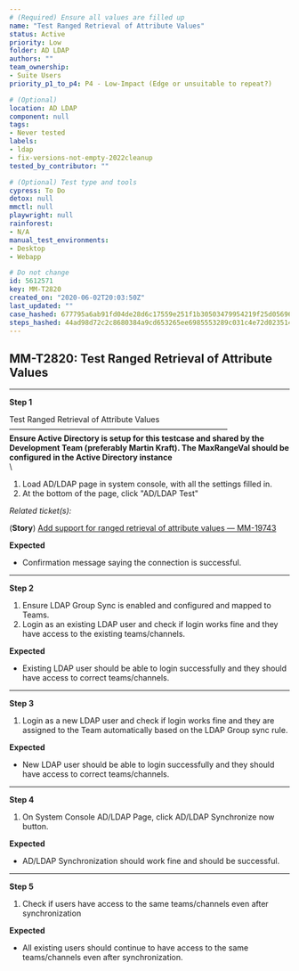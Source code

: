 ```yaml
---
# (Required) Ensure all values are filled up
name: "Test Ranged Retrieval of Attribute Values"
status: Active
priority: Low
folder: AD LDAP
authors: ""
team_ownership: 
- Suite Users
priority_p1_to_p4: P4 - Low-Impact (Edge or unsuitable to repeat?)

# (Optional)
location: AD LDAP
component: null
tags:
- Never tested
labels: 
- ldap
- fix-versions-not-empty-2022cleanup
tested_by_contributor: ""

# (Optional) Test type and tools
cypress: To Do
detox: null
mmctl: null
playwright: null
rainforest: 
- N/A
manual_test_environments:
- Desktop
- Webapp

# Do not change
id: 5612571
key: MM-T2820
created_on: "2020-06-02T20:03:50Z"
last_updated: ""
case_hashed: 677795a6ab91fd04de28d6c17559e251f1b30503479954219f25d05696d3039b006db8ca10600770ee6c72df47ecf091
steps_hashed: 44ad98d72c2c8680384a9cd653265ee6985553289c031c4e72d0235143bed0d4c97949d0408f4374c23085722f8ec47a
---
```


<!-- (Auto-generated) Based on frontmatter's "key" and "name" -->

## MM-T2820: Test Ranged Retrieval of Attribute Values

---

**Step 1**

Test Ranged Retrieval of Attribute Values\
————————————————————————————\
**Ensure Active Directory is setup for this testcase and shared by the Development Team (preferably Martin Kraft). The MaxRangeVal should be configured in the Active Directory instance**\
\\

1. Load AD/LDAP page in system console, with all the settings filled in.
2. At the bottom of the page, click "AD/LDAP Test"

_Related ticket(s):_

(**Story**) [Add support for ranged retrieval of attribute values — MM-19743](https://mattermost.atlassian.net/browse/MM-19743)

**Expected**

- Confirmation message saying the connection is successful.

---

**Step 2**

1. Ensure LDAP Group Sync is enabled and configured and mapped to Teams.
2. Login as an existing LDAP user and check if login works fine and they have access to the existing teams/channels.

**Expected**

- Existing LDAP user should be able to login successfully and they should have access to correct teams/channels.

---

**Step 3**

1. Login as a new LDAP user and check if login works fine and they are assigned to the Team automatically based on the LDAP Group sync rule.

**Expected**

- New LDAP user should be able to login successfully and they should have access to correct teams/channels.

---

**Step 4**

1. On System Console AD/LDAP Page, click AD/LDAP Synchronize now button.

**Expected**

- AD/LDAP Synchronization should work fine and should be successful.

---

**Step 5**

1. Check if users have access to the same teams/channels even after synchronization

**Expected**

- All existing users should continue to have access to the same teams/channels even after synchronization.
